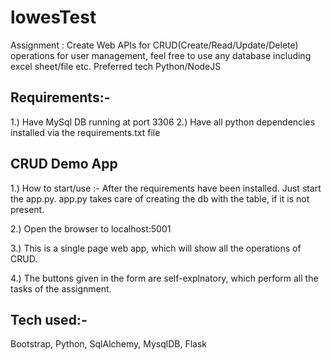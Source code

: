 # lowesTest

Assignment : Create Web APIs for CRUD(Create/Read/Update/Delete) operations for user management, feel free to use any database including excel sheet/file etc. 
Preferred tech Python/NodeJS


Requirements:-
--------------
1.) Have MySql DB running at port 3306
2.) Have all python dependencies installed via the requirements.txt file


CRUD Demo App
--------------

1.) How to start/use :-
  After the requirements have been installed. Just start the app.py. app.py takes care of creating the db with the table, if it is not present.
  
2.) Open the browser to localhost:5001

3.) This is a single page web app, which will show all the operations of CRUD.

4.) The buttons given in the form are self-explnatory, which perform all the tasks of the assignment.


Tech used:-
-----------
Bootstrap, Python, SqlAlchemy, MysqlDB, Flask

